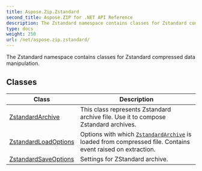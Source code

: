 ```yaml
---
title: Aspose.Zip.Zstandard
second_title: Aspose.ZIP for .NET API Reference
description: The Zstandard namespace contains classes for Zstandard compressed data manipulation
type: docs
weight: 250
url: /net/aspose.zip.zstandard/
---
```

The Zstandard namespace contains classes for Zstandard compressed data manipulation.

## Classes

| Class | Description |
| --- | --- |
| [ZstandardArchive](./zstandardarchive/) | This class represents Zstandard archive file. Use it to compose Zstandard archives. |
| [ZstandardLoadOptions](./zstandardloadoptions/) | Options with which [`ZstandardArchive`](../aspose.zip.zstandard/zstandardarchive/) is loaded from compressed file. Contains event raised on extraction. |
| [ZstandardSaveOptions](./zstandardsaveoptions/) | Settings for ZStandard archive. |


